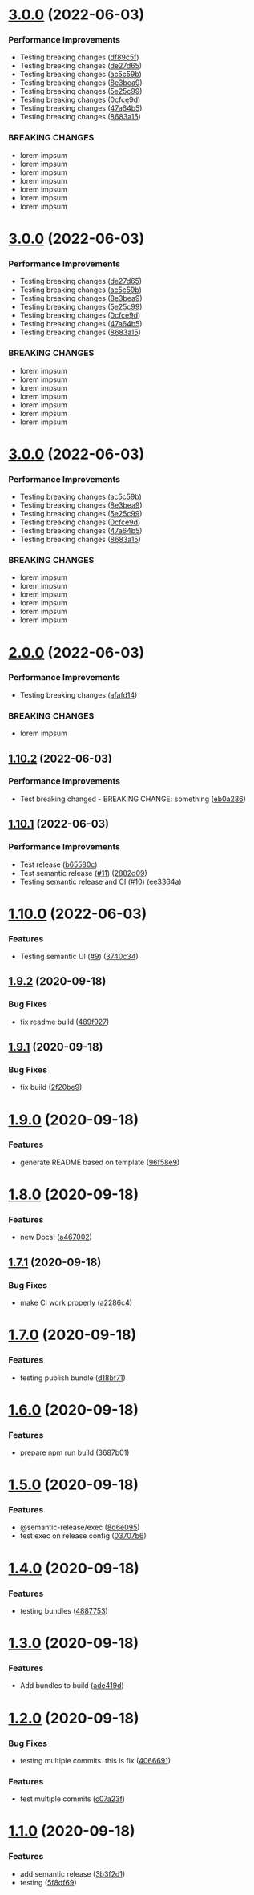 # [3.0.0](https://github.com/CaioRolla/npm-package-boilerplate/compare/v2.0.0...v3.0.0) (2022-06-03)


### Performance Improvements

* Testing breaking changes ([df89c5f](https://github.com/CaioRolla/npm-package-boilerplate/commit/df89c5f82bc31c79a91874fbbf647b868168b5e6))
* Testing breaking changes ([de27d65](https://github.com/CaioRolla/npm-package-boilerplate/commit/de27d65ebb70f64d4b2abc8f1f9a7f67d175c7a5))
* Testing breaking changes ([ac5c59b](https://github.com/CaioRolla/npm-package-boilerplate/commit/ac5c59b8737a26f5d0a02350ca2c255136bbb83b))
* Testing breaking changes ([8e3bea9](https://github.com/CaioRolla/npm-package-boilerplate/commit/8e3bea949b9104b0d717ddbd5860f81b540dee57))
* Testing breaking changes ([5e25c99](https://github.com/CaioRolla/npm-package-boilerplate/commit/5e25c990f72e68b2e306743f5c692a83825f56fe))
* Testing breaking changes ([0cfce9d](https://github.com/CaioRolla/npm-package-boilerplate/commit/0cfce9d76107c50890433234ea7828acd4ffc52d))
* Testing breaking changes ([47a64b5](https://github.com/CaioRolla/npm-package-boilerplate/commit/47a64b526d16dc2cc4fa21ca903907b02d9baf03))
* Testing breaking changes ([8683a15](https://github.com/CaioRolla/npm-package-boilerplate/commit/8683a15d6f182f10a6d259e59f2c6d6440098597))


### BREAKING CHANGES

* lorem impsum
* lorem impsum
* lorem impsum
* lorem impsum
* lorem impsum
* lorem impsum
* lorem impsum

# [3.0.0](https://github.com/CaioRolla/npm-package-boilerplate/compare/v2.0.0...v3.0.0) (2022-06-03)


### Performance Improvements

* Testing breaking changes ([de27d65](https://github.com/CaioRolla/npm-package-boilerplate/commit/de27d65ebb70f64d4b2abc8f1f9a7f67d175c7a5))
* Testing breaking changes ([ac5c59b](https://github.com/CaioRolla/npm-package-boilerplate/commit/ac5c59b8737a26f5d0a02350ca2c255136bbb83b))
* Testing breaking changes ([8e3bea9](https://github.com/CaioRolla/npm-package-boilerplate/commit/8e3bea949b9104b0d717ddbd5860f81b540dee57))
* Testing breaking changes ([5e25c99](https://github.com/CaioRolla/npm-package-boilerplate/commit/5e25c990f72e68b2e306743f5c692a83825f56fe))
* Testing breaking changes ([0cfce9d](https://github.com/CaioRolla/npm-package-boilerplate/commit/0cfce9d76107c50890433234ea7828acd4ffc52d))
* Testing breaking changes ([47a64b5](https://github.com/CaioRolla/npm-package-boilerplate/commit/47a64b526d16dc2cc4fa21ca903907b02d9baf03))
* Testing breaking changes ([8683a15](https://github.com/CaioRolla/npm-package-boilerplate/commit/8683a15d6f182f10a6d259e59f2c6d6440098597))


### BREAKING CHANGES

* lorem impsum
* lorem impsum
* lorem impsum
* lorem impsum
* lorem impsum
* lorem impsum
* lorem impsum

# [3.0.0](https://github.com/CaioRolla/npm-package-boilerplate/compare/v2.0.0...v3.0.0) (2022-06-03)


### Performance Improvements

* Testing breaking changes ([ac5c59b](https://github.com/CaioRolla/npm-package-boilerplate/commit/ac5c59b8737a26f5d0a02350ca2c255136bbb83b))
* Testing breaking changes ([8e3bea9](https://github.com/CaioRolla/npm-package-boilerplate/commit/8e3bea949b9104b0d717ddbd5860f81b540dee57))
* Testing breaking changes ([5e25c99](https://github.com/CaioRolla/npm-package-boilerplate/commit/5e25c990f72e68b2e306743f5c692a83825f56fe))
* Testing breaking changes ([0cfce9d](https://github.com/CaioRolla/npm-package-boilerplate/commit/0cfce9d76107c50890433234ea7828acd4ffc52d))
* Testing breaking changes ([47a64b5](https://github.com/CaioRolla/npm-package-boilerplate/commit/47a64b526d16dc2cc4fa21ca903907b02d9baf03))
* Testing breaking changes ([8683a15](https://github.com/CaioRolla/npm-package-boilerplate/commit/8683a15d6f182f10a6d259e59f2c6d6440098597))


### BREAKING CHANGES

* lorem impsum
* lorem impsum
* lorem impsum
* lorem impsum
* lorem impsum
* lorem impsum

# [2.0.0](https://github.com/CaioRolla/npm-package-boilerplate/compare/v1.10.2...v2.0.0) (2022-06-03)


### Performance Improvements

* Testing breaking changes ([afafd14](https://github.com/CaioRolla/npm-package-boilerplate/commit/afafd142fc856dd434086eb109bde8edd02a4b9b))


### BREAKING CHANGES

* lorem impsum

## [1.10.2](https://github.com/CaioRolla/npm-package-boilerplate/compare/v1.10.1...v1.10.2) (2022-06-03)


### Performance Improvements

* Test breaking changed - BREAKING CHANGE: something ([eb0a286](https://github.com/CaioRolla/npm-package-boilerplate/commit/eb0a286bd91682a03c8bd40ff9a0409f3c392a27))

## [1.10.1](https://github.com/CaioRolla/npm-package-boilerplate/compare/v1.10.0...v1.10.1) (2022-06-03)


### Performance Improvements

* Test release ([b65580c](https://github.com/CaioRolla/npm-package-boilerplate/commit/b65580c600425a497b4b8d83924e54110a41e5ad))
* Test semantic release ([#11](https://github.com/CaioRolla/npm-package-boilerplate/issues/11)) ([2882d09](https://github.com/CaioRolla/npm-package-boilerplate/commit/2882d096003d6c4c338e89531065114e64136805))
* Testing semantic release and CI ([#10](https://github.com/CaioRolla/npm-package-boilerplate/issues/10)) ([ee3364a](https://github.com/CaioRolla/npm-package-boilerplate/commit/ee3364aec0d53c684a45a11dd0bd936a60a9a378))

# [1.10.0](https://github.com/CaioRolla/npm-package-boilerplate/compare/v1.9.2...v1.10.0) (2022-06-03)


### Features

* Testing semantic UI ([#9](https://github.com/CaioRolla/npm-package-boilerplate/issues/9)) ([3740c34](https://github.com/CaioRolla/npm-package-boilerplate/commit/3740c3436a77f58fc723d96c147a8c07922a447e))

## [1.9.2](https://github.com/CaioRolla/npm-package-boilerplate/compare/v1.9.1...v1.9.2) (2020-09-18)


### Bug Fixes

* fix readme build ([489f927](https://github.com/CaioRolla/npm-package-boilerplate/commit/489f92756d2a24bd1260600d828f46b0c11593ff))

## [1.9.1](https://github.com/CaioRolla/npm-package-boilerplate/compare/v1.9.0...v1.9.1) (2020-09-18)


### Bug Fixes

* fix build ([2f20be9](https://github.com/CaioRolla/npm-package-boilerplate/commit/2f20be9497a9763893c3a520beed03373e180410))

# [1.9.0](https://github.com/CaioRolla/npm-package-boilerplate/compare/v1.8.0...v1.9.0) (2020-09-18)


### Features

* generate README based on template ([96f58e9](https://github.com/CaioRolla/npm-package-boilerplate/commit/96f58e93840e702d8f2c61fffbcdb89bf27c050a))

# [1.8.0](https://github.com/CaioRolla/npm-package-boilerplate/compare/v1.7.1...v1.8.0) (2020-09-18)


### Features

* new Docs! ([a467002](https://github.com/CaioRolla/npm-package-boilerplate/commit/a467002bd4dc7863dd5e8be653a7d5519c8e80dd))

## [1.7.1](https://github.com/CaioRolla/npm-package-boilerplate/compare/v1.7.0...v1.7.1) (2020-09-18)


### Bug Fixes

* make CI work properly ([a2286c4](https://github.com/CaioRolla/npm-package-boilerplate/commit/a2286c43dfaad68d2d4f7c238626370a8d912a86))

# [1.7.0](https://github.com/CaioRolla/npm-package-boilerplate/compare/v1.6.0...v1.7.0) (2020-09-18)


### Features

* testing publish bundle ([d18bf71](https://github.com/CaioRolla/npm-package-boilerplate/commit/d18bf71557c4ff123fafd4ff00abdf0eed8c2c8f))

# [1.6.0](https://github.com/CaioRolla/npm-package-boilerplate/compare/v1.5.0...v1.6.0) (2020-09-18)


### Features

* prepare npm run build ([3687b01](https://github.com/CaioRolla/npm-package-boilerplate/commit/3687b011afc155c53337b0a12b6d9a677af1a840))

# [1.5.0](https://github.com/CaioRolla/npm-package-boilerplate/compare/v1.4.0...v1.5.0) (2020-09-18)


### Features

* @semantic-release/exec ([8d6e095](https://github.com/CaioRolla/npm-package-boilerplate/commit/8d6e095fbbdd8e657a4fc4f346178bf8e6133179))
* test exec on release config ([03707b6](https://github.com/CaioRolla/npm-package-boilerplate/commit/03707b6fd063d914ff5e61a15999d104e44780cc))

# [1.4.0](https://github.com/CaioRolla/npm-package-boilerplate/compare/v1.3.0...v1.4.0) (2020-09-18)


### Features

* testing bundles ([4887753](https://github.com/CaioRolla/npm-package-boilerplate/commit/48877536e75b9dc3d082ae8094af263f596cd683))

# [1.3.0](https://github.com/CaioRolla/npm-package-boilerplate/compare/v1.2.0...v1.3.0) (2020-09-18)


### Features

* Add bundles to build ([ade419d](https://github.com/CaioRolla/npm-package-boilerplate/commit/ade419dda1444b9ca457820a34fbc9690b4361d8))

# [1.2.0](https://github.com/CaioRolla/npm-package-boilerplate/compare/v1.1.0...v1.2.0) (2020-09-18)


### Bug Fixes

* testing multiple commits. this is fix ([4066691](https://github.com/CaioRolla/npm-package-boilerplate/commit/40666917b08534cafe72eba0d51fa53b0ca01214))


### Features

* test multiple commits ([c07a23f](https://github.com/CaioRolla/npm-package-boilerplate/commit/c07a23f0785ffa4ae55d6f7500d0c938f573d9d0))

# [1.1.0](https://github.com/CaioRolla/npm-package-boilerplate/compare/v1.0.3...v1.1.0) (2020-09-18)


### Features

* add semantic release ([3b3f2d1](https://github.com/CaioRolla/npm-package-boilerplate/commit/3b3f2d1070c9fc5541b57a27158e8fd3d80cad3a))
* testing ([5f8df69](https://github.com/CaioRolla/npm-package-boilerplate/commit/5f8df69fa8d1be795ddb5914b30ec5d8ed4ac6fa))
